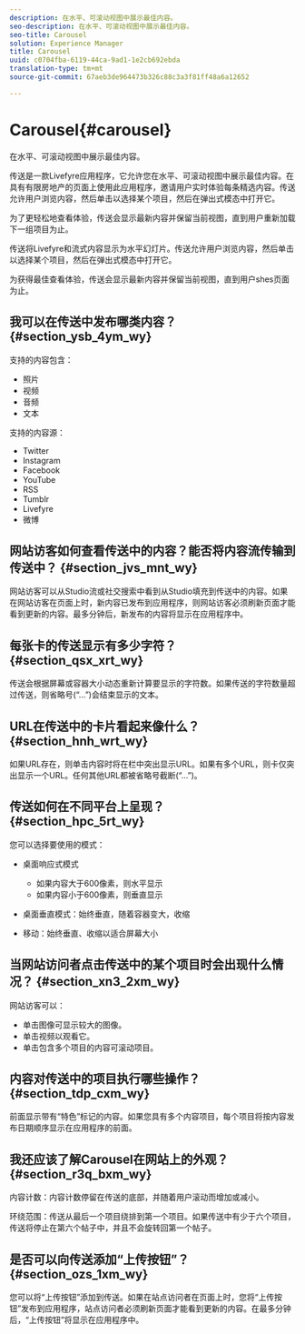 ```yaml
---
description: 在水平、可滚动视图中展示最佳内容。
seo-description: 在水平、可滚动视图中展示最佳内容。
seo-title: Carousel
solution: Experience Manager
title: Carousel
uuid: c0704fba-6119-44ca-9ad1-1e2cb692ebda
translation-type: tm+mt
source-git-commit: 67aeb3de964473b326c88c3a3f81ff48a6a12652

---
```



# Carousel{#carousel}

在水平、可滚动视图中展示最佳内容。

传送是一款Livefyre应用程序，它允许您在水平、可滚动视图中展示最佳内容。在具有有限房地产的页面上使用此应用程序，邀请用户实时体验每条精选内容。传送允许用户浏览内容，然后单击以选择某个项目，然后在弹出式模态中打开它。

为了更轻松地查看体验，传送会显示最新内容并保留当前视图，直到用户重新加载下一组项目为止。

传送将Livefyre和流式内容显示为水平幻灯片。传送允许用户浏览内容，然后单击以选择某个项目，然后在弹出式模态中打开它。

为获得最佳查看体验，传送会显示最新内容并保留当前视图，直到用户shes页面为止。

## 我可以在传送中发布哪类内容？ {#section_ysb_4ym_wy}

支持的内容包含：

* 照片
* 视频
* 音频
* 文本

支持的内容源：

* Twitter
* Instagram
* Facebook
* YouTube
* RSS
* Tumblr
* Livefyre
* 微博

## 网站访客如何查看传送中的内容？能否将内容流传输到传送中？ {#section_jvs_mnt_wy}

网站访客可以从Studio流或社交搜索中看到从Studio填充到传送中的内容。如果在网站访客在页面上时，新内容已发布到应用程序，则网站访客必须刷新页面才能看到更新的内容。最多分钟后，新发布的内容将显示在应用程序中。

## 每张卡的传送显示有多少字符？ {#section_qsx_xrt_wy}

传送会根据屏幕或容器大小动态重新计算要显示的字符数。如果传送的字符数量超过传送，则省略号(“…”)会结束显示的文本。

## URL在传送中的卡片看起来像什么？ {#section_hnh_wrt_wy}

如果URL存在，则单击内容时将在栏中突出显示URL。如果有多个URL，则卡仅突出显示一个URL。任何其他URL都被省略号截断(“…”)。

## 传送如何在不同平台上呈现？ {#section_hpc_5rt_wy}

您可以选择要使用的模式：

* 桌面响应式模式

   * 如果内容大于600像素，则水平显示
   * 如果内容小于600像素，则垂直显示

* 桌面垂直模式：始终垂直，随着容器变大，收缩
* 移动：始终垂直、收缩以适合屏幕大小

## 当网站访问者点击传送中的某个项目时会出现什么情况？ {#section_xn3_2xm_wy}

网站访客可以：

* 单击图像可显示较大的图像。
* 单击视频以观看它。
* 单击包含多个项目的内容可滚动项目。

## 内容对传送中的项目执行哪些操作？ {#section_tdp_cxm_wy}

前面显示带有“特色”标记的内容。如果您具有多个内容项目，每个项目将按内容发布日期顺序显示在应用程序的前面。

## 我还应该了解Carousel在网站上的外观？ {#section_r3q_bxm_wy}

内容计数：内容计数停留在传送的底部，并随着用户滚动而增加或减小。

环绕范围：传送从最后一个项目绕排到第一个项目。如果传送中有少于六个项目，传送将停止在第六个帖子中，并且不会旋转回第一个帖子。

## 是否可以向传送添加“上传按钮”？ {#section_ozs_1xm_wy}

您可以将“上传按钮”添加到传送。如果在站点访问者在页面上时，您将“上传按钮”发布到应用程序，站点访问者必须刷新页面才能看到更新的内容。在最多分钟后，“上传按钮”将显示在应用程序中。
